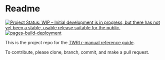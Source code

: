 # Readme

[![Project Status: WIP – Initial development is in progress, but there has not yet been a stable, usable release suitable for the public.](https://www.repostatus.org/badges/latest/wip.svg)](https://www.repostatus.org/#wip)
[![pages-build-deployment](https://github.com/TxWRI/r-manual/actions/workflows/pages/pages-build-deployment/badge.svg)](https://github.com/TxWRI/r-manual/actions/workflows/pages/pages-build-deployment)


This is the project repo for the [TWRI r-manual reference guide](https://txwri.github.io/r-manual/).

To contribute, please clone, branch, commit, and make a pull request.
